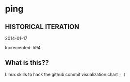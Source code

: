 # ping

## HISTORICAL ITERATION
2014-01-17

Incremented: 594

## What is this?? 
Linux skills to hack the github commit visualization chart `;-)`
